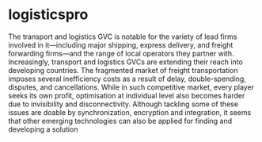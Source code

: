 # logisticspro
 The transport and logistics GVC is notable for the variety of lead firms involved in it—including major shipping, express delivery, and freight forwarding firms—and the range of local operators they partner with. Increasingly, transport and logistics GVCs are extending their reach into developing countries. The fragmented market of freight transportation imposes several inefficiency costs as a result of delay, double-spending, disputes, and cancellations. While in such competitive market, every player seeks its own profit, optimisation at individual level also becomes harder due to invisibility and disconnectivity. Although tackling some of these issues are doable by synchronization, encryption and integration, it seems that other emerging technologies can also be applied for finding and developing a solution
